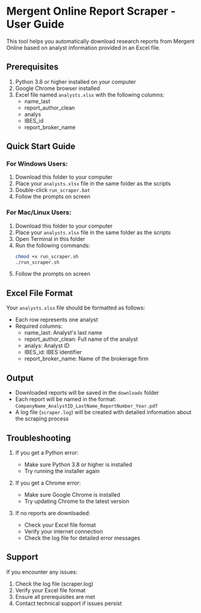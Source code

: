 # Mergent Online Report Scraper - User Guide

This tool helps you automatically download research reports from Mergent Online based on analyst information provided in an Excel file.

## Prerequisites

1. Python 3.8 or higher installed on your computer
2. Google Chrome browser installed
3. Excel file named `analysts.xlsx` with the following columns:
   - name_last
   - report_author_clean
   - analys
   - IBES_id
   - report_broker_name

## Quick Start Guide

### For Windows Users:

1. Download this folder to your computer
2. Place your `analysts.xlsx` file in the same folder as the scripts
3. Double-click `run_scraper.bat`
4. Follow the prompts on screen

### For Mac/Linux Users:

1. Download this folder to your computer
2. Place your `analysts.xlsx` file in the same folder as the scripts
3. Open Terminal in this folder
4. Run the following commands:
   ```bash
   chmod +x run_scraper.sh
   ./run_scraper.sh
   ```
5. Follow the prompts on screen

## Excel File Format

Your `analysts.xlsx` file should be formatted as follows:
- Each row represents one analyst
- Required columns:
  - name_last: Analyst's last name
  - report_author_clean: Full name of the analyst
  - analys: Analyst ID
  - IBES_id: IBES identifier
  - report_broker_name: Name of the brokerage firm

## Output

- Downloaded reports will be saved in the `downloads` folder
- Each report will be named in the format: `CompanyName_AnalystID_LastName_ReportNumber_Year.pdf`
- A log file (`scraper.log`) will be created with detailed information about the scraping process

## Troubleshooting

1. If you get a Python error:
   - Make sure Python 3.8 or higher is installed
   - Try running the installer again

2. If you get a Chrome error:
   - Make sure Google Chrome is installed
   - Try updating Chrome to the latest version

3. If no reports are downloaded:
   - Check your Excel file format
   - Verify your internet connection
   - Check the log file for detailed error messages

## Support

If you encounter any issues:
1. Check the log file (scraper.log)
2. Verify your Excel file format
3. Ensure all prerequisites are met
4. Contact technical support if issues persist